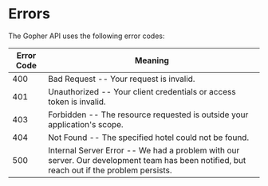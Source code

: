 # Errors

The Gopher API uses the following error codes:


Error Code | Meaning
---------- | -------
400 | Bad Request -- Your request is invalid.
401 | Unauthorized -- Your client credentials or access token is invalid.
403 | Forbidden -- The resource requested is outside your application's scope.
404 | Not Found -- The specified hotel could not be found.
500 | Internal Server Error -- We had a problem with our server. Our development team has been notified, but reach out if the problem persists.
